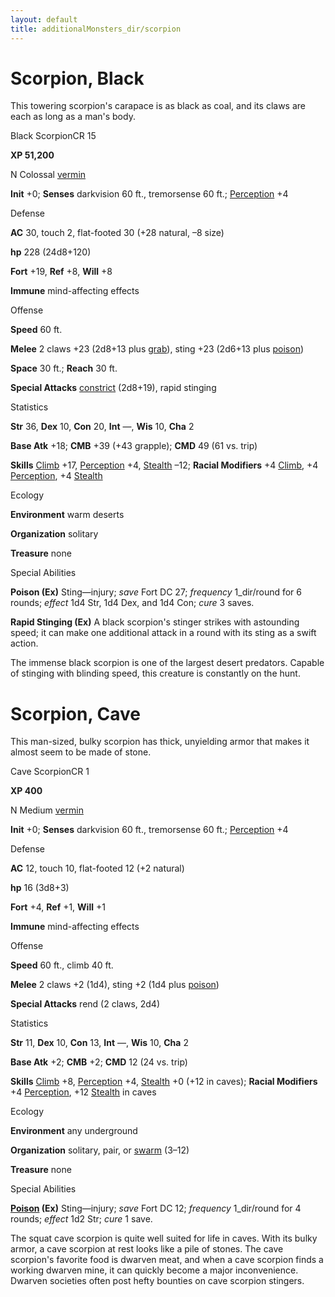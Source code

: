 ```yaml
---
layout: default
title: additionalMonsters_dir/scorpion
---
```

# Scorpion, Black 

This towering scorpion's carapace is as black as coal, and its claws are each as long as a man's body.

Black ScorpionCR 15

**XP 51,200**

N Colossal [vermin](monsters_dir/creatureTypes#_vermin)

**Init** +0; **Senses** darkvision 60 ft., tremorsense 60 ft.; [Perception](additionalMonsters_dir/../skills_dir/perception#_perception) +4

Defense

**AC** 30, touch 2, flat-footed 30 (+28 natural, –8 size)

**hp** 228 (24d8+120)

**Fort** +19, **Ref** +8, **Will** +8

**Immune** mind-affecting effects

Offense

**Speed** 60 ft.

**Melee** 2 claws +23 (2d8+13 plus [grab](monsters_dir/universalMonsterRules#_grab)), sting +23 (2d6+13 plus [poison](monsters_dir/universalMonsterRules#_poison-(ex-or-su)))

**Space** 30 ft.; **Reach** 30 ft.

**Special Attacks** [constrict](monsters_dir/universalMonsterRules#_constrict) (2d8+19), rapid stinging

Statistics

**Str** 36, **Dex** 10, **Con** 20, **Int** —, **Wis** 10, **Cha** 2

**Base Atk** +18; **CMB** +39 (+43 grapple); **CMD** 49 (61 vs. trip)

**Skills** [Climb](additionalMonsters_dir/../skills_dir/climb#_climb) +17, [Perception](additionalMonsters_dir/../skills_dir/perception#_perception) +4, [Stealth](additionalMonsters_dir/../skills_dir/stealth#_stealth) –12; **Racial Modifiers** +4 [Climb](additionalMonsters_dir/../skills_dir/climb#_climb), +4 [Perception](additionalMonsters_dir/../skills_dir/perception#_perception), +4 [Stealth](additionalMonsters_dir/../skills_dir/stealth#_stealth)

Ecology

**Environment** warm deserts

**Organization** solitary

**Treasure** none

Special Abilities

**Poison (Ex)** Sting—injury; _save_ Fort DC 27; _frequency_ 1_dir/round for 6 rounds; _effect_ 1d4 Str, 1d4 Dex, and 1d4 Con; _cure_ 3 saves.

**Rapid Stinging (Ex)** A black scorpion's stinger strikes with astounding speed; it can make one additional attack in a round with its sting as a swift action.

The immense black scorpion is one of the largest desert predators. Capable of stinging with blinding speed, this creature is constantly on the hunt.

# Scorpion, Cave

This man-sized, bulky scorpion has thick, unyielding armor that makes it almost seem to be made of stone.

Cave ScorpionCR 1

**XP 400**

N Medium [vermin](monsters_dir/creatureTypes#_vermin)

**Init** +0; **Senses** darkvision 60 ft., tremorsense 60 ft.; [Perception](additionalMonsters_dir/../skills_dir/perception#_perception) +4

Defense

**AC** 12, touch 10, flat-footed 12 (+2 natural)

**hp** 16 (3d8+3)

**Fort** +4, **Ref** +1, **Will** +1

**Immune** mind-affecting effects

Offense

**Speed** 60 ft., climb 40 ft.

**Melee** 2 claws +2 (1d4), sting +2 (1d4 plus [poison](monsters_dir/universalMonsterRules#_poison-(ex-or-su)))

**Special Attacks** rend (2 claws, 2d4)

Statistics

**Str** 11, **Dex** 10, **Con** 13, **Int** —, **Wis** 10, **Cha** 2

**Base Atk** +2; **CMB** +2; **CMD** 12 (24 vs. trip)

**Skills** [Climb](additionalMonsters_dir/../skills_dir/climb#_climb) +8, [Perception](additionalMonsters_dir/../skills_dir/perception#_perception) +4, [Stealth](additionalMonsters_dir/../skills_dir/stealth#_stealth) +0 (+12 in caves); **Racial Modifiers** +4 [Perception](additionalMonsters_dir/../skills_dir/perception#_perception), +12 [Stealth](additionalMonsters_dir/../skills_dir/stealth#_stealth) in caves

Ecology

**Environment** any underground

**Organization** solitary, pair, or [swarm](monsters_dir/creatureTypes#_swarm-subtype) (3–12)

**Treasure** none

Special Abilities

**[Poison](monsters_dir/universalMonsterRules#_poison-(ex-or-su)) (Ex)** Sting—injury; _save_ Fort DC 12; _frequency_ 1_dir/round for 4 rounds; _effect_ 1d2 Str; _cure_ 1 save.

The squat cave scorpion is quite well suited for life in caves. With its bulky armor, a cave scorpion at rest looks like a pile of stones. The cave scorpion's favorite food is dwarven meat, and when a cave scorpion finds a working dwarven mine, it can quickly become a major inconvenience. Dwarven societies often post hefty bounties on cave scorpion stingers.

